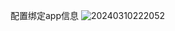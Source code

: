 配置绑定app信息
![20240310222052](https://github.com/jintaox/SecretKeyProject/assets/23420352/3cfe6389-f5e0-493e-858e-ed3e76936b77)
